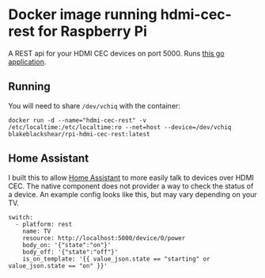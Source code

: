 # Docker image running hdmi-cec-rest for Raspberry Pi
A REST api for your HDMI CEC devices on port 5000. Runs [this go application](https://github.com/bah2830/hdmi-cec-rest).

## Running
You will need to share `/dev/vchiq` with the container:
```
docker run -d --name="hdmi-cec-rest" -v /etc/localtime:/etc/localtime:ro --net=host --device=/dev/vchiq blakeblackshear/rpi-hdmi-cec-rest:latest
```

## Home Assistant
I built this to allow [Home Assistant](https://home-assistant.io) to more easily
talk to devices over HDMI CEC. The native component does not provider a way to
check the status of a device. An example config looks like this, but may vary
depending on your TV.

```
switch:
  - platform: rest
    name: TV
    resource: http://localhost:5000/device/0/power
    body_on: '{"state":"on"}'
    body_off: '{"state":"off"}'
    is_on_template: '{{ value_json.state == "starting" or value_json.state == "on" }}'
```

